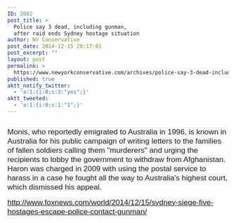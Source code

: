 ```yaml
---
ID: 2882
post_title: >
  Police say 3 dead, including gunman,
  after raid ends Sydney hostage situation
author: NY Conservative
post_date: 2014-12-15 20:17:01
post_excerpt: ""
layout: post
permalink: >
  https://www.newyorkconservative.com/archives/police-say-3-dead-including-gunman-after-raid-ends-sydney-hostage-situation/
published: true
aktt_notify_twitter:
  - 'a:1:{i:0;s:3:"yes";}'
aktt_tweeted:
  - 'a:1:{i:0;s:1:"1";}'
---
```

<p><img src="http://www.newyorkconservative.com/wp-content/uploads/2014/12/121614_0116_Policesay3d1.jpg" alt="" />
	</p><p><span style="color:#222222;font-family:Helvetica;font-size:13pt;background-color:#f4f4f4">Monis, who reportedly emigrated to Australia in 1996, is known in Australia for his public campaign of writing letters to the families of fallen soldiers calling them "murderers" and urging the recipients to lobby the government to withdraw from Afghanistan. Haron was charged in 2009 with using the postal service to harass in a case he fought all the way to Australia's highest court, which dismissed his appeal.
</span></p><p><a href="http://www.foxnews.com/world/2014/12/15/sydney-siege-five-hostages-escape-police-contact-gunman/"><span style="font-family:Helvetica;font-size:13pt;background-color:#f4f4f4">http://www.foxnews.com/world/2014/12/15/sydney-siege-five-hostages-escape-police-contact-gunman/</span></a><span style="color:#222222;font-family:Helvetica;font-size:13pt;background-color:#f4f4f4">
		</span></p>